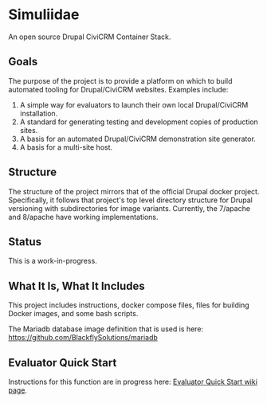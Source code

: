 # Simuliidae
An open source Drupal CiviCRM Container Stack.

## Goals
The purpose of the project is to provide a platform on which to build automated tooling for Drupal/CiviCRM websites. Examples include:
1. A simple way for evaluators to launch their own local Drupal/CiviCRM installation.
2. A standard for generating testing and development copies of production sites.
3. A basis for an automated Drupal/CiviCRM demonstration site generator.
4. A basis for a multi-site host.

## Structure
The structure of the project mirrors that of the official Drupal docker project. Specifically, it follows that project's top level directory structure for Drupal versioning with subdirectories for image variants. Currently, the 7/apache and 8/apache have working implementations.

## Status
This is a work-in-progress.

## What It Is, What It Includes
This project includes instructions, docker compose files, files for building Docker images, and some bash scripts.

The Mariadb database image definition that is used is here: https://github.com/BlackflySolutions/mariadb

## Evaluator Quick Start
Instructions for this function are in progress here: [Evaluator Quick Start wiki page](https://github.com/BlackflySolutions/Simuliidae/wiki/Evaluator-Quick-Start).

<!---
## Quick Start On Your Own System
1. Install docker on your system.
2. Either install docker-compose or configure your docker node as a (usually stand-alone) swarm.
3. Use `compose.sh test_evaluator up -d` or `stack.sh test_evaluator deploy`
4. Access the site via your browser at the corresponding url (for compose, it'll be an non-routable ip that you can find using docker inspect, for swarm it'll be a port that was auto-assigned when the stack was created).
--->
